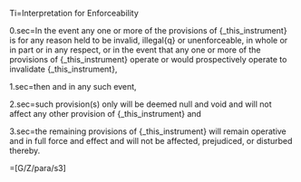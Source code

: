 Ti=Interpretation for Enforceability

0.sec=In the event any one or more of the provisions of {_this_instrument} is for any reason held to be invalid, illegal{q} or unenforceable, in whole or in part or in any respect, or in the event that any one or more of the provisions of {_this_instrument} operate or would prospectively operate to invalidate {_this_instrument},

1.sec=then and in any such event,

2.sec=such provision(s) only will be deemed null and void and will not affect any other provision of {_this_instrument} and

3.sec=the remaining provisions of {_this_instrument} will remain operative and in full force and effect and will not be affected, prejudiced, or disturbed thereby.


=[G/Z/para/s3]